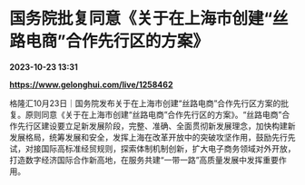 # 国务院批复同意《关于在上海市创建“丝路电商”合作先行区的方案》

**2023-10-23 13:31**

**https://www.gelonghui.com/live/1258462**

格隆汇10月23日｜国务院发布关于在上海市创建“丝路电商”合作先行区方案的批复。原则同意《关于在上海市创建“丝路电商”合作先行区的方案》。“丝路电商”合作先行区建设要立足新发展阶段，完整、准确、全面贯彻新发展理念，加快构建新发展格局，统筹发展和安全，发挥上海在改革开放中的突破攻坚作用，鼓励先行先试，对接国际高标准经贸规则，探索体制机制创新，扩大电子商务领域对外开放，打造数字经济国际合作新高地，在服务共建“一带一路”高质量发展中发挥重要作用。